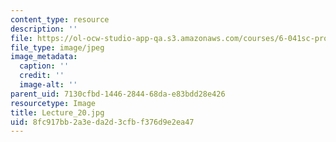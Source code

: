 ```yaml
---
content_type: resource
description: ''
file: https://ol-ocw-studio-app-qa.s3.amazonaws.com/courses/6-041sc-probabilistic-systems-analysis-and-applied-probability-fall-2013/8fc917bb2a3eda2d3cfbf376d9e2ea47_Lecture_20.jpg
file_type: image/jpeg
image_metadata:
  caption: ''
  credit: ''
  image-alt: ''
parent_uid: 7130cfbd-1446-2844-68da-e83bdd28e426
resourcetype: Image
title: Lecture_20.jpg
uid: 8fc917bb-2a3e-da2d-3cfb-f376d9e2ea47
---
```

